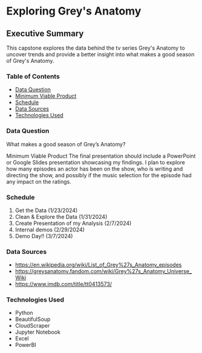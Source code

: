 # Exploring Grey's Anatomy

## Executive Summary
This capstone explores the data behind the tv series Grey's Anatomy to uncover trends and provide a better insight into what makes a good season of Grey's Anatomy.

### **Table of Contents**
- [Data Question](#Data-Question)
- [Minimum Viable Product](#Minimum-Viabl-Product)
- [Schedule](#Schedule)
- [Data Sources](#Data-Sources)
- [Technologies Used](#Technologies-Used)



### **Data Question**
What makes a good season of Grey’s Anatomy? 

Minimum Viable Product
The final presentation should include a PowerPoint or Google Slides presentation showcasing my findings. I plan to explore how many episodes an actor has been on the show, who is writing and directing the show, and possibly if the music selection for the episode had any impact on the ratings. 

### **Schedule**
1.	Get the Data (1/23/2024)
2.	Clean & Explore the Data (1/31/2024)
3.	Create Presentation of my Analysis (2/7/2024)
4.	Internal demos (2/29/2024)
5.	Demo Day!! (3/7/2024)


### **Data Sources**
- https://en.wikipedia.org/wiki/List_of_Grey%27s_Anatomy_episodes
- https://greysanatomy.fandom.com/wiki/Grey%27s_Anatomy_Universe_Wiki
- https://www.imdb.com/title/tt0413573/

### **Technologies Used**
- Python
- BeautifulSoup
- CloudScraper	
- Jupyter Notebook
- Excel
- PowerBI